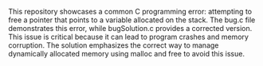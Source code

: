 This repository showcases a common C programming error: attempting to free a pointer that points to a variable allocated on the stack. The bug.c file demonstrates this error, while bugSolution.c provides a corrected version.  This issue is critical because it can lead to program crashes and memory corruption.  The solution emphasizes the correct way to manage dynamically allocated memory using malloc and free to avoid this issue.